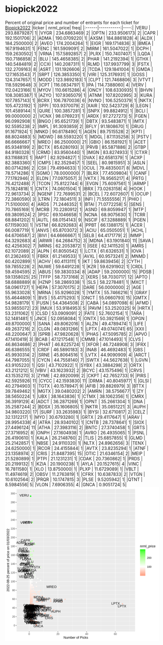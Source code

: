 # biopick2022
Percent of original price and number of entrants for each ticket for [Biopick2022](https://twitter.com/hashtag/Biopick2022)
|ticker |  nrml_price| freq|
|:------|-----------:|----:|
|VERU   | 293.8879287|    1|
|VYGR   | 234.6863469|    2|
|OPTN   | 233.9506173|    2|
|CAPR   | 192.1501706|    2|
|ADMA   | 190.0709220|    1|
|AXSM   | 184.8861828|    4|
|ALDX   | 184.2500000|    2|
|AVEO   | 174.2004264|    1|
|EIGR   | 169.1714836|    3|
|BMEA   | 167.9194631|    1|
|FENC   | 161.5909091|    2|
|MIRM   | 161.5047022|    1|
|DCPH   | 159.2630502|    1|
|VRNA   | 157.5892857|    2|
|PLRX   | 150.7407407|    1|
|LQDA   | 150.7186858|    2|
|BLU    | 145.4658385|    2|
|PHAR   | 141.2192394|    1|
|GTHX   | 140.5484819|    2|
|CCXI   | 140.2087311|    1|
|RLMD   | 137.9937799|    3|
|FSTX   | 132.2709163|    8|
|ASRT   | 131.1926606|    2|
|TCDA   | 129.1841004|    1|
|GMDA   | 127.1653543|    7|
|SRPT   | 126.3853350|    1|
|VIRI   | 125.3176931|    1|
|GOSS   | 124.3147657|    1|
|MODD   | 123.9892183|    1|
|CLPT   | 121.7468806|    3|
|VTVT   | 118.5929648|    3|
|ICPT   | 116.0834797|    1|
|IPA    | 114.7388060|    4|
|VERV   | 112.0423166|    1|
|MYOV   | 110.6615286|    4|
|ONCY   | 108.6330935|    1|
|BHVN   | 108.3085387|    1|
|AZYO   | 107.9365079|    1|
|ATNM   | 107.8202995|    3|
|KURA   | 107.7857143|    1|
|BCRX   | 106.7870036|    6|
|NVNO   | 106.5250379|    1|
|NKTX   | 105.4723192|    1|
|SPPI   | 103.9370079|    2|
|XAIR   | 102.5423729|    8|
|LEGN   | 101.4589144|    1|
|QURE   | 100.3857281|    1|
|SNPX   |  99.8824912|    1|
|BCLI   |  99.0000000|    2|
|VCNX   |  98.0769231|    1|
|ARDX   |  97.2727273|    5|
|FGEN   |  96.0992908|    1|
|BNGO   |  95.6521739|    1|
|DBTX   |  93.5483871|    1|
|IMTX   |  92.5595238|    2|
|IMPL   |  91.3093859|    2|
|BFLY   |  91.1808670|    1|
|DRUG   |  91.1671924|    1|
|MNKD   |  90.6178490|    1|
|AGEN   |  89.7515528|    2|
|KPTI   |  88.8024883|    5|
|MDWD   |  88.5593220|    1|
|MDGL   |  87.1135258|    3|
|PSTV   |  86.6666667|    1|
|MREO   |  86.2500000|   21|
|GBIO   |  86.1581921|    1|
|ACET   |  85.9348199|    2|
|BCTX   |  85.6280193|    3|
|PRVB   |  85.5871886|    2|
|GTBP   |  84.9180328|    1|
|CRMD   |  83.9560440|    1|
|IMGN   |  83.8274933|    1|
|CTXR   |  83.1168831|    1|
|RAPT   |  82.9294827|    1|
|DVAX   |  82.6581379|    1|
|ACXP   |  82.3883360|    1|
|CMPS   |  82.3529457|    1|
|SEEL   |  80.9815951|    3|
|ASLN   |  80.0714286|    2|
|CSII   |  79.4994633|    1|
|OCUL   |  79.4835007|    8|
|MDVL   |  78.5714286|    1|
|SGMO   |  78.0000000|    7|
|BLRX   |  77.4509804|    1|
|CANF   |  77.1782946|    2|
|ELDN   |  77.0975057|    3|
|VKTX   |  76.9565217|    4|
|PRTG   |  76.4212488|    7|
|TCON   |  75.8122744|    6|
|EVGN   |  75.6097561|    1|
|ARMP   |  75.1824818|    1|
|CNTX   |  74.0601504|    1|
|IBRX   |  73.0263158|    4|
|HOOK   |  72.9613734|    2|
|NGENF  |  72.7699531|    2|
|BCEL   |  72.6072607|    1|
|OCUP   |  72.3860590|    3|
|LTRN   |  72.1804511|    3|
|INFI   |  71.5555556|    7|
|PHIO   |  71.5100000|    4|
|ARDS   |  71.2446352|    1|
|BTAI   |  71.0772258|    5|
|SENS   |  70.7865169|    1|
|MCRB   |  70.2280912|    1|
|ASND   |  69.8059947|    1|
|MTP    |  69.3809524|    2|
|IPSC   |  69.1046658|    1|
|NCNA   |  68.9075630|    1|
|TCRR   |  68.8841202|    1|
|AUTL   |  68.0154143|    9|
|NSCIF  |  67.3288889|    1|
|PGEN   |  67.1159030|    1|
|VSTM   |  66.8292683|    4|
|PPBT   |  66.1388175|    1|
|ACER   |  66.0087719|    1|
|ANVS   |  65.8703072|    3|
|ACIU   |  65.0505051|    1|
|ACHL   |  64.6706587|    2|
|BIVI   |  64.6666667|    1|
|SELB   |  64.4171779|    2|
|IMMP   |  64.3292683|    4|
|ARWR   |  64.2684752|    3|
|MDNA   |  63.1901840|   11|
|SAVA   |  62.4256302|    7|
|MRNS   |  62.2053872|    1|
|ISEE   |  62.1411520|    1|
|AMRS   |  62.1072089|    2|
|ALPN   |  61.8050542|    1|
|LCTX   |  61.6326531|    1|
|IOVA   |  61.2362493|    1|
|FBRX   |  61.2149533|    1|
|AVXL   |  60.9573241|    2|
|MNMD   |  60.4202899|    1|
|ACHV   |  60.4113111|    1|
|IKT    |  59.8639456|    2|
|CYTH   |  59.7855228|    2|
|NUWE   |  59.6491228|    1|
|KZR    |  59.6291902|    1|
|CRDL   |  59.4594595|    2|
|ABUS   |  59.3830334|    8|
|ADAP   |  59.2000000|   15|
|PDSB   |  59.1358025|   25|
|TFFP   |  58.7373168|    2|
|XERS   |  58.7030717|   12|
|APTO   |  58.6888889|    8|
|HZNP   |  58.2869338|    1|
|SLS    |  58.2278481|    1|
|MXCT   |  58.0961727|    1|
|HEPA   |  57.3070175|    2|
|DARE   |  56.0000000|    2|
|AGE    |  55.9633028|    1|
|MRNA   |  55.9296028|    1|
|YMTX   |  55.7466216|    1|
|GRAY   |  55.4644809|    1|
|BVS    |  55.4175293|    1|
|ONCT   |  55.0660793|   15|
|GMTX   |  54.9828179|    1|
|FUSN   |  54.4364508|    2|
|CABA   |  54.0897098|    6|
|AFMD   |  53.9855072|   23|
|IMUX   |  53.9184953|    5|
|PAVM   |  53.2520325|    9|
|HRTX   |  53.2311062|    1|
|CLSD   |  53.0909091|    2|
|FATE   |  52.7602154|    1|
|TARA   |  52.1481481|    1|
|JNCE   |  52.0958084|    1|
|ONTX   |  50.3921569|    1|
|OPGN   |  49.8700000|    1|
|SANA   |  49.8062016|    1|
|ALZN   |  49.4789474|    1|
|LIFE   |  49.2637216|    2|
|CLGN   |  49.0831266|    1|
|LPTX   |  49.0740741|   65|
|XXII   |  48.2200647|    3|
|SPRB   |  47.9820628|    1|
|PHAS   |  47.5095785|    2|
|APVO   |  47.1410419|    3|
|BCAB   |  47.1217548|    1|
|CMMB   |  47.1014493|    1|
|CLVS   |  46.8634686|    2|
|PHAT   |  46.8225724|    1|
|XFOR   |  46.7248908|    3|
|IFRX   |  46.6386555|    1|
|CRDF   |  46.5890183|    3|
|INAB   |  46.4692483|    1|
|GBS    |  45.9930314|    2|
|SRNE   |  45.8064516|    1|
|LVTX   |  44.9090909|    4|
|ARCT   |  44.7987055|    1|
|CYCN   |  44.7558140|    7|
|SWTX   |  44.5627638|    1|
|LGVN   |  43.9105220|    1|
|QSI    |  43.7102922|    1|
|SYBX   |  43.3884298|    2|
|ORTX   |  43.2121212|    5|
|VBIV   |  43.1623932|    2|
|BCYC   |  43.1575496|    1|
|CRVS   |  43.1535270|    3|
|ZYME   |  42.8920099|    2|
|CKPT   |  42.7652733|    9|
|PIRS   |  42.5925926|   11|
|CYCC   |  42.1593830|   11|
|DRMA   |  40.8045977|    1|
|GLSI   |  40.2794903|    1|
|TGTX   |  40.1578947|    9|
|AFIB   |  39.8826979|    3|
|BTTX   |  39.7849462|    1|
|MGTX   |  39.0480202|    2|
|AMRN   |  38.5756677|    1|
|ZY     |  38.5650224|    1|
|UBX    |  38.1643836|    1|
|CTMX   |  38.1062356|    1|
|CMRX   |  36.3919129|    4|
|ADCT   |  36.2871269|    1|
|OPNT   |  35.2661304|    1|
|DNA    |  35.2587244|    2|
|BDSX   |  35.1606805|    1|
|NKTR   |  35.0851221|    3|
|AUPH   |  34.9803220|   17|
|SURF   |  33.2635983|    1|
|BYSI   |  32.6710817|    2|
|CELZ   |  32.1312217|    1|
|MYO    |  30.6793280|    1|
|GRTX   |  29.4117647|    1|
|ARAV   |  28.9954338|    4|
|ATRA   |  28.9340102|    1|
|CNTB   |  28.7378641|    1|
|SIOX   |  27.4496124|   11|
|ATHA   |  27.3983116|    2|
|BNTC   |  27.3740458|    1|
|GRTS   |  27.3716952|    8|
|ONPH   |  27.1604938|    1|
|AVRO   |  26.4935065|    1|
|PSNL   |  26.4190610|    1|
|KALA   |  26.2148760|    2|
|TLIS   |  25.6857855|    1|
|GLMD   |  25.2142857|    1|
|NBSE   |  24.9110320|    1|
|NLTX   |  24.8962656|    3|
|TENX   |  24.6250000|    1|
|RCOR   |  24.4155844|    1|
|AVTX   |  23.8235294|    1|
|ATNF   |  23.1358974|    2|
|CRIS   |  21.8487395|   15|
|OTIC   |  21.6346154|    2|
|MEIP   |  21.5280899|    1|
|PTPI   |  21.1231231|    1|
|CDAK   |  20.7360862|    1|
|PRDS   |  20.2199132|    1|
|KZIA   |  20.1900238|    1|
|AYLA   |  20.1527615|    4|
|VINC   |  16.7811580|    1|
|XLO    |  13.8750000|    1|
|PLXP   |  11.6729089|    1|
|VBLT   |  11.4974619|    2|
|OBSV   |  11.2763819|    1|
|CFRX   |  10.6387833|    2|
|VTGN   |  10.6102564|    2|
|PRQR   |  10.1747815|    3|
|PLSE   |   9.5205942|    1|
|QTNT   |   8.5984556|    5|
|VLON   |   7.6906355|    4|
|GNCA   |   0.9051724|    5|
![retvspicks](biopicks.png?raw=true)
